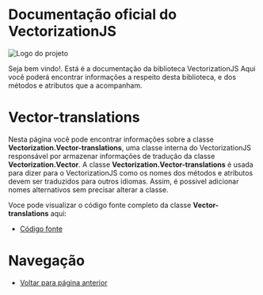# Documentação oficial do VectorizationJS
![Logo do projeto](https://github.com/WilliamJardim/VectorizationJS/blob/main/imagens/logo512x512.png)

Seja bem vindo!. Está é a documentação da biblioteca VectorizationJS
Aqui você poderá encontrar informações a respeito desta biblioteca, e dos métodos e atributos que a acompanham.

# Vector-translations
Nesta página você pode encontrar informações sobre a classe **Vectorization.Vector-translations**, uma classe interna do VectorizationJS responsável por armazenar informações de tradução da classe **Vectorization.Vector**. A classe **Vectorization.Vector-translations** é usada para dizer para o VectorizationJS como os nomes dos métodos e atributos devem ser traduzidos para outros idiomas. Assim, é possivel adicionar nomes alternativos sem precisar alterar a classe.

Voce pode visualizar o código fonte completo da classe **Vector-translations** aqui:
* [Código fonte](https://github.com/WilliamJardim/VectorizationJS/blob/main/src/Vector-translations.js)

# Navegação
* [Voltar para página anterior](../page.md)